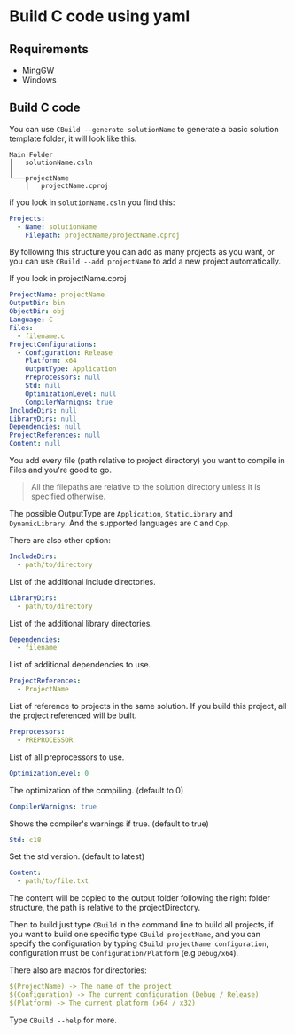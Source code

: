 # Build C code using yaml

Requirements
------------

- MingGW
- Windows

Build C code
------------ 

You can use `CBuild --generate solutionName` to generate a basic solution template folder, it will look like this:

```
Main Folder
│   solutionName.csln    
│
└───projectName
    │   projectName.cproj

```

if you look in `solutionName.csln` you find this:

```yaml
Projects: 
  - Name: solutionName
    Filepath: projectName/projectName.cproj
```

By following this structure you can add as many projects as you want, or you can use `CBuild --add projectName` to add a new project automatically.

If you look in projectName.cproj

```yaml
ProjectName: projectName
OutputDir: bin
ObjectDir: obj
Language: C
Files:
  - filename.c
ProjectConfigurations:
  - Configuration: Release
    Platform: x64
    OutputType: Application
    Preprocessors: null
    Std: null
    OptimizationLevel: null
    CompilerWarnigns: true
IncludeDirs: null
LibraryDirs: null
Dependencies: null
ProjectReferences: null
Content: null
```

You add every file (path relative to project directory) you want to compile in Files and you're good to go.

> All the filepaths are relative to the solution directory unless it is specified otherwise.

The possible OutputType are `Application`, `StaticLibrary` and `DynamicLibrary`.
And the supported languages are `C` and `Cpp`. 

There are also other option: 

```yaml
IncludeDirs:
  - path/to/directory
```
 List of the additional include directories.

```yaml
LibraryDirs:
  - path/to/directory
```
 List of the additional library directories.

```yaml
Dependencies:
  - filename
```
List of additional dependencies to use.

```yaml
ProjectReferences:
  - ProjectName
```
List of reference to projects in the same solution. If you build this project, all the project referenced will be built.

```yaml
Preprocessors:
  - PREPROCESSOR
```
List of all preprocessors to use.

```yaml
OptimizationLevel: 0
```
The optimization of the compiling. (default to 0)

```yaml
CompilerWarnigns: true
```
Shows the compiler's warnings if true. (default to true)

```yaml
Std: c18
```
Set the std version. (default to latest)

```yaml
Content:
  - path/to/file.txt
```
The content will be copied to the output folder following the right folder structure, the path is relative to the projectDirectory.

Then to build just type `CBuild` in the command line to build all projects, if you want to build one specific type `CBuild projectName`, and you can specify the configuration by typing `CBuild projectName configuration`, configuration must be `Configuration/Platform` (e.g `Debug/x64`).

There also are macros for directories:
```yaml
$(ProjectName) -> The name of the project
$(Configuration) -> The current configuration (Debug / Release)
$(Platform) -> The current platform (x64 / x32)
```

Type `CBuild --help` for more.